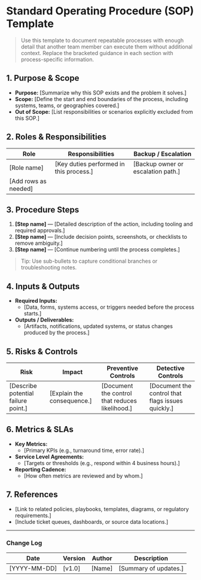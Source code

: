 # Standard Operating Procedure (SOP) Template

> Use this template to document repeatable processes with enough detail that another team member can execute them without additional context. Replace the bracketed guidance in each section with process-specific information.

## 1. Purpose & Scope
- **Purpose:** [Summarize why this SOP exists and the problem it solves.]
- **Scope:** [Define the start and end boundaries of the process, including systems, teams, or geographies covered.]
- **Out of Scope:** [List responsibilities or scenarios explicitly excluded from this SOP.]

## 2. Roles & Responsibilities
| Role | Responsibilities | Backup / Escalation |
| --- | --- | --- |
| [Role name] | [Key duties performed in this process.] | [Backup owner or escalation path.] |
| [Add rows as needed] | | |

## 3. Procedure Steps
1. **[Step name]** — [Detailed description of the action, including tooling and required approvals.]
2. **[Step name]** — [Include decision points, screenshots, or checklists to remove ambiguity.]
3. **[Step name]** — [Continue numbering until the process completes.]

> Tip: Use sub-bullets to capture conditional branches or troubleshooting notes.

## 4. Inputs & Outputs
- **Required Inputs:**
  - [Data, forms, systems access, or triggers needed before the process starts.]
- **Outputs / Deliverables:**
  - [Artifacts, notifications, updated systems, or status changes produced by the process.]

## 5. Risks & Controls
| Risk | Impact | Preventive Controls | Detective Controls |
| --- | --- | --- | --- |
| [Describe potential failure point.] | [Explain the consequence.] | [Document the control that reduces likelihood.] | [Document the control that flags issues quickly.] |

## 6. Metrics & SLAs
- **Key Metrics:**
  - [Primary KPIs (e.g., turnaround time, error rate).]
- **Service Level Agreements:**
  - [Targets or thresholds (e.g., respond within 4 business hours).]
- **Reporting Cadence:**
  - [How often metrics are reviewed and by whom.]

## 7. References
- [Link to related policies, playbooks, templates, diagrams, or regulatory requirements.]
- [Include ticket queues, dashboards, or source data locations.]

---

### Change Log
| Date | Version | Author | Description |
| --- | --- | --- | --- |
| [YYYY-MM-DD] | [v1.0] | [Name] | [Summary of updates.] |
